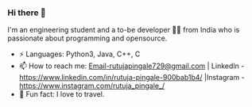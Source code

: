 ### Hi there 👋
I'm an engineering student and a to-be developer 👨‍💻 from India who is passionate about programming and opensource.
- ⚡ Languages: Python3, Java, C++, C
- 📫 How to reach me: Email-rutujapingale729@gmail.com | LinkedIn - https://www.linkedin.com/in/rutuja-pingale-900bab1b4/ |Instagram - https://www.instagram.com/rutuja_pingale_/
- 🤪 Fun fact: I love to travel.
